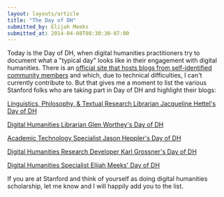 ```yaml
---
layout: layouts/article
title: "The Day of DH"
submitted_by: Elijah Meeks
submitted_at: 2014-04-08T08:30:30-07:00
---
```


Today is the Day of DH, when digital humanities practitioners try to document what a "typical day" looks like in their engagement with digital humanities. There is an [official site that hosts blogs from self-identified community members](http://dayofdh2014.matrix.msu.edu/) and which, due to technical difficulties, I can't currently contribute to. But that gives me a moment to list the various Stanford folks who are taking part in Day of DH and highlight their blogs:


[Linguistics, Philosophy, & Textual Research Librarian Jacqueline Hettel's Day of DH](http://dayofdh2014.matrix.msu.edu/linguabrarian1/)


[Digital Humanities Librarian Glen Worthey's Day of DH](http://dayofdh2014.matrix.msu.edu/glenworthey/)


[Academic Technology Specialist Jason Heppler's Day of DH](http://dayofdh2014.matrix.msu.edu/jasonheppler/)


[Digital Humanities Research Developer Karl Grossner's Day of DH](http://dayofdh2014.matrix.msu.edu/computingplace/)


[Digital Humanities Specialist Elijah Meeks' Day of DH](http://dayofdh2014.matrix.msu.edu/elijahmeeks/)


If you are at Stanford and think of yourself as doing digital humanities scholarship, let me know and I will happily add you to the list.


